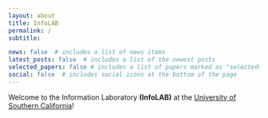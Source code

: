 ```yaml
---
layout: about
title: InfoLAB
permalink: /
subtitle: 

news: false  # includes a list of news items
latest_posts: false  # includes a list of the newest posts
selected_papers: false # includes a list of papers marked as "selected={true}"
social: false  # includes social icons at the bottom of the page
---
```


Welcome to the Information Laboratory <b>(InfoLAB)</b> at the [University of Southern California](usc.edu)!
 <!-- Los Angeles is directed by Dr. [Cyrus Shahabi](https://infolab.usc.edu/Shahabi/index.html). It is located at the third floor of the Ronald Tutor Hall of Engineering building room RTH 323. 

This page is under construction..
### Research Agenda

Just 25 years ago, "searching for data" meant using a set of controlled queries to an IBM database to look for homogenously structured alphanumeric data stored on a centralized storage system. Everything has changed in the field of information management today. The data isn't just alphanumeric, but includes images, maps, video, audio and signals; the queries are complex data-mining questions; the architecture is distributed and includes not just the Web, but sensor networks, peer-to-peer nodes and portable devices; and the users do not have a PhD in computer science! The mission of InfoLab is to investigate new approaches to the management of unconventional data types within atypical architectures.

<p style="text-align:center;">
  <img src="/assets/img/pyramid.png" alt="" width="80%" height="80%">
</p>

The above figure shows different activities at InfoLab. You can select the corresponding tabs on this page to learn more about each activity and their inter-relationships.

### Research Areas

[...] -->